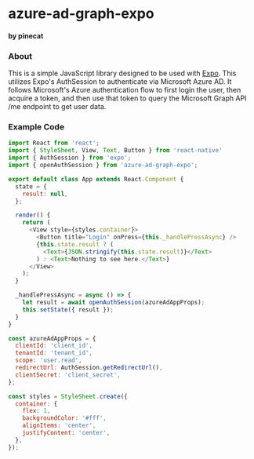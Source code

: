 # azure-ad-graph-expo
#### by pinecat

### About
This is a simple JavaScript library designed to be used with [Expo](https://expo.io).  This utilizes Expo's AuthSession to authenticate via Microsoft Azure AD.  It follows Microsoft's Azure authentication flow to first login the user, then acquire a token, and then use that token to query the Microsoft Graph API /me endpoint to get user data.

### Example Code
```javascript
import React from 'react';
import { StyleSheet, View, Text, Button } from 'react-native'
import { AuthSession } from 'expo';
import { openAuthSession } from 'azure-ad-graph-expo';

export default class App extends React.Component {
  state = {
    result: null,
  };

  render() {
    return (
      <View style={styles.container}>
        <Button title="Login" onPress={this._handlePressAsync} />
        {this.state.result ? (
          <Text>{JSON.stringify(this.state.result)}</Text>
        ) : <Text>Nothing to see here.</Text>}
      </View>
    );
  }

  _handlePressAsync = async () => {
    let result = await openAuthSession(azureAdAppProps);
    this.setState({ result });
  }
}

const azureAdAppProps = {
  clientId: 'client_id',
  tenantId: 'tenant_id',
  scope: 'user.read',
  redirectUrl: AuthSession.getRedirectUrl(),
  clientSecret: 'client_secret',
};

const styles = StyleSheet.create({
  container: {
    flex: 1,
    backgroundColor: '#fff',
    alignItems: 'center',
    justifyContent: 'center',
  },
});
```
